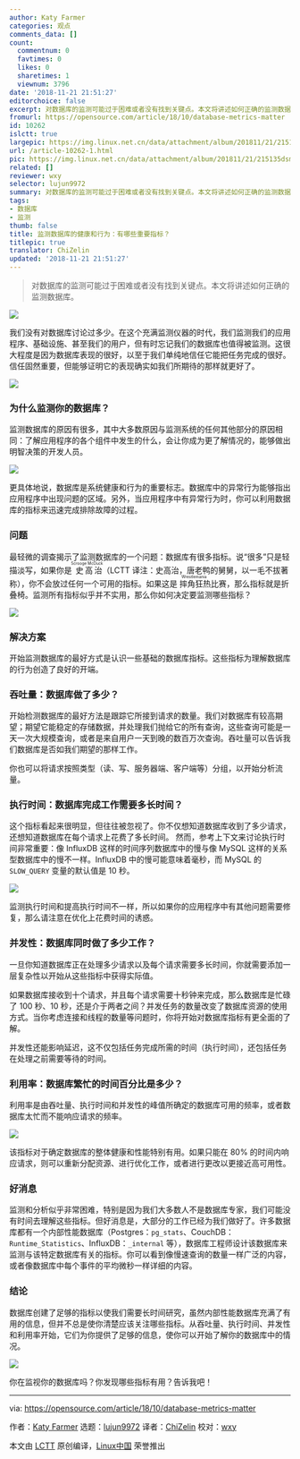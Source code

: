```yaml
---
author: Katy Farmer
categories: 观点
comments_data: []
count:
  commentnum: 0
  favtimes: 0
  likes: 0
  sharetimes: 1
  viewnum: 3796
date: '2018-11-21 21:51:27'
editorchoice: false
excerpt: 对数据库的监测可能过于困难或者没有找到关键点。本文将讲述如何正确的监测数据库。
fromurl: https://opensource.com/article/18/10/database-metrics-matter
id: 10262
islctt: true
largepic: https://img.linux.net.cn/data/attachment/album/201811/21/215135dsml8jq8q066klea.png
url: /article-10262-1.html
pic: https://img.linux.net.cn/data/attachment/album/201811/21/215135dsml8jq8q066klea.png.thumb.jpg
related: []
reviewer: wxy
selector: lujun9972
summary: 对数据库的监测可能过于困难或者没有找到关键点。本文将讲述如何正确的监测数据库。
tags:
- 数据库
- 监测
thumb: false
title: 监测数据库的健康和行为：有哪些重要指标？
titlepic: true
translator: ChiZelin
updated: '2018-11-21 21:51:27'
---
```



> 
> 对数据库的监测可能过于困难或者没有找到关键点。本文将讲述如何正确的监测数据库。
> 
> 
> 


![](/data/attachment/album/201811/21/215135dsml8jq8q066klea.png)


我们没有对数据库讨论过多少。在这个充满监测仪器的时代，我们监测我们的应用程序、基础设施、甚至我们的用户，但有时忘记我们的数据库也值得被监测。这很大程度是因为数据库表现的很好，以至于我们单纯地信任它能把任务完成的很好。信任固然重要，但能够证明它的表现确实如我们所期待的那样就更好了。


![](/data/attachment/album/201811/21/215136ibzukqt0yuak7ab7.png)


### 为什么监测你的数据库？


监测数据库的原因有很多，其中大多数原因与监测系统的任何其他部分的原因相同：了解应用程序的各个组件中发生的什么，会让你成为更了解情况的，能够做出明智决策的开发人员。


![](/data/attachment/album/201811/21/215136qm8qlauluu0axy3u.png)


更具体地说，数据库是系统健康和行为的重要标志。数据库中的异常行为能够指出应用程序中出现问题的区域。另外，当应用程序中有异常行为时，你可以利用数据库的指标来迅速完成排除故障的过程。


### 问题


最轻微的调查揭示了监测数据库的一个问题：数据库有很多指标。说“很多”只是轻描淡写，如果你是<ruby> 史高治 <rt>  Scrooge McDuck </rt></ruby>（LCTT 译注：史高治，唐老鸭的舅舅，以一毛不拔著称），你不会放过任何一个可用的指标。如果这是<ruby> 摔角狂热 <rt>  Wrestlemania </rt></ruby> 比赛，那么指标就是折叠椅。监测所有指标似乎并不实用，那么你如何决定要监测哪些指标？


![](/data/attachment/album/201811/21/215137z6kiryk7gqbzikra.png)


### 解决方案


开始监测数据库的最好方式是认识一些基础的数据库指标。这些指标为理解数据库的行为创造了良好的开端。


### 吞吐量：数据库做了多少？


开始检测数据库的最好方法是跟踪它所接到请求的数量。我们对数据库有较高期望；期望它能稳定的存储数据，并处理我们抛给它的所有查询，这些查询可能是一天一次大规模查询，或者是来自用户一天到晚的数百万次查询。吞吐量可以告诉我们数据库是否如我们期望的那样工作。


你也可以将请求按照类型（读、写、服务器端、客户端等）分组，以开始分析流量。


### 执行时间：数据库完成工作需要多长时间？


这个指标看起来很明显，但往往被忽视了。你不仅想知道数据库收到了多少请求，还想知道数据库在每个请求上花费了多长时间。 然而，参考上下文来讨论执行时间非常重要：像 InfluxDB 这样的时间序列数据库中的慢与像 MySQL 这样的关系型数据库中的慢不一样。InfluxDB 中的慢可能意味着毫秒，而 MySQL 的 `SLOW_QUERY` 变量的默认值是 10 秒。


![](/data/attachment/album/201811/21/215138to8d8rvaitl9aiou.png)


监测执行时间和提高执行时间不一样，所以如果你的应用程序中有其他问题需要修复，那么请注意在优化上花费时间的诱惑。


### 并发性：数据库同时做了多少工作？


一旦你知道数据库正在处理多少请求以及每个请求需要多长时间，你就需要添加一层复杂性以开始从这些指标中获得实际值。


如果数据库接收到十个请求，并且每个请求需要十秒钟来完成，那么数据库是忙碌了 100 秒、10 秒，还是介于两者之间？并发任务的数量改变了数据库资源的使用方式。当你考虑连接和线程的数量等问题时，你将开始对数据库指标有更全面的了解。


并发性还能影响延迟，这不仅包括任务完成所需的时间（执行时间），还包括任务在处理之前需要等待的时间。


### 利用率：数据库繁忙的时间百分比是多少？


利用率是由吞吐量、执行时间和并发性的峰值所确定的数据库可用的频率，或者数据库太忙而不能响应请求的频率。


![](/data/attachment/album/201811/21/215139zkm88mevm8zgklv8.png)


该指标对于确定数据库的整体健康和性能特别有用。如果只能在 80% 的时间内响应请求，则可以重新分配资源、进行优化工作，或者进行更改以更接近高可用性。


### 好消息


监测和分析似乎非常困难，特别是因为我们大多数人不是数据库专家，我们可能没有时间去理解这些指标。但好消息是，大部分的工作已经为我们做好了。许多数据库都有一个内部性能数据库（Postgres：`pg_stats`、CouchDB：`Runtime_Statistics`、InfluxDB：`_internal` 等），数据库工程师设计该数据库来监测与该特定数据库有关的指标。你可以看到像慢速查询的数量一样广泛的内容，或者像数据库中每个事件的平均微秒一样详细的内容。


### 结论


数据库创建了足够的指标以使我们需要长时间研究，虽然内部性能数据库充满了有用的信息，但并不总是使你清楚应该关注哪些指标。从吞吐量、执行时间、并发性和利用率开始，它们为你提供了足够的信息，使你可以开始了解你的数据库中的情况。


![](/data/attachment/album/201811/21/215139l14s44s6e4m5m4ap.png)


你在监视你的数据库吗？你发现哪些指标有用？告诉我吧！




---


via: <https://opensource.com/article/18/10/database-metrics-matter>


作者：[Katy Farmer](https://opensource.com/users/thekatertot) 选题：[lujun9972](https://github.com/lujun9972) 译者：[ChiZelin](https://github.com/ChiZelin) 校对：[wxy](https://github.com/wxy)


本文由 [LCTT](https://github.com/LCTT/TranslateProject) 原创编译，[Linux中国](https://linux.cn/) 荣誉推出